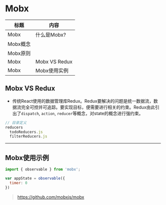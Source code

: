 # Mobx

| 标题 | 内容 |
| --- | --- |
| Mobx | 什么是Mobx? |
| Mobx概念 |  |
| Mobx原则 |  |
| Mobx | Mobx VS Redux |
| Mobx | Mobx使用实例 |

## Mobx VS Redux

- 传统React使用的数据管理库Redux。Redux要解决的问题是统一数据流，数据流完全可控并可追踪。要实现目标，便需要进行相关的约束。Redux由此引出了`dispatch`, `action`, `reducer`等概念，对state的概念进行强约束。

```javascript
// 目录定义
reducers
  todoReducers.js
  filterReducers.js

```


------

## Mobx使用示例

```javascript
import { observable } from 'mobx';

var appState = observable({
  timer: 0
})


```

> https://github.com/mobxjs/mobx

